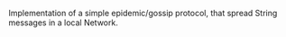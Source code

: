Implementation of a simple epidemic/gossip protocol, that spread String messages in a local Network.